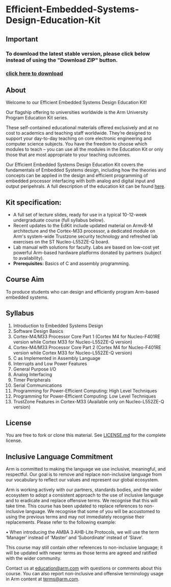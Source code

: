 
# Efficient-Embedded-Systems-Design-Education-Kit

## Important
### To download the latest stable version, please click below instead of using the "Download ZIP" button.
### [click here to download](https://github.com/arm-university/Efficient-Embedded-Systems-Design-Education-Kit/releases/download/v2.0.0/Efficient-Embedded-Education-Kit.zip)

## About
Welcome to our Efficient Embedded Systems Design Education Kit!

Our flagship offering to universities worldwide is the Arm University Program Education Kit series.

These self-contained educational materials offered exclusively and at no cost to academics and teaching staff worldwide. They’re designed to support your day-to-day teaching on core electronic engineering and computer science subjects. You have the freedom to choose which modules to teach – you can use all the modules in the Education Kit or only those that are most appropriate to your teaching outcomes.

Our Efficient Embedded Systems Design Education Kit covers the fundamentals of Embedded Systems design, including how the theories and concepts can be applied in the design and efficient programming of embedded processor interfacing with both analog and digital input and output peripehrals. A full description of the education kit can be found [here](https://www.arm.com/resources/education/education-kits/efficient-embedded-systems).


 ## Kit specification:

* A full set of lecture slides, ready for use in a typical 10-12-week undergraduate course (full syllabus below).
* Recent updates to the EdKit include updated material on Armv8-M architecture and the Cortex-M33 processor, a dedicated module on Arm's system-wide Trustzone security technology and refreshed lab exercises on the ST Nucleo-L552ZE-Q board.
* Lab manual with solutions for faculty. Labs are based on low-cost yet powerful Arm-based hardware platforms donated by partners (subject to availability). 
* **Prerequisites:** Basics of C and assembly programming.

## Course Aim
To produce students who can design and efficiently program Arm-based embedded systems.

## Syllabus
1. Introduction to Embedded Systems Design
1. Software Design Basics 
1. Cortex-M4/M33 Processor Core Part 1 (Cortex M4 for Nucleo-F401RE version while Cortex M33 for Nucleo-L552ZE-Q version)
1. Cortex-M4/M33 Processor Core Part 2 (Cortex M4 for Nucleo-F401RE version while Cortex M33 for Nucleo-L552ZE-Q version)
1. C as Implemented in Assembly Language 
1. Interrupts and Low Power Features  
1. General Purpose I/O
1. Analog Interfacing  
1. Timer Peripherals 
1. Serial Communications
1. Programming for Power-Efficient Computing: High Level Techniques
1. Programming for Power-Efficient Computing: Low Level Techniques
1. TrustZone Features in Cortex-M33 (Available only on Nucleo-L552ZE-Q version)


## License
You are free to fork or clone this material. See [LICENSE.md](https://github.com/arm-university/Efficient-Embedded-Systems-Design-Education-Kit/blob/main/License/LICENSE.md) for the complete license.

## Inclusive Language Commitment
Arm is committed to making the language we use inclusive, meaningful, and respectful. Our goal is to remove and replace non-inclusive language from our vocabulary to reflect our values and represent our global ecosystem.
 
Arm is working actively with our partners, standards bodies, and the wider ecosystem to adopt a consistent approach to the use of inclusive language and to eradicate and replace offensive terms. We recognise that this will take time. This course has been updated to replace references to non-inclusive language. We recognise that some of you will be accustomed to using the previous terms and may not immediately recognise their replacements. Please refer to the following example:

•	When introducing the AMBA 3 AHB-Lite Protocols, we will use the term ‘Manager’ instead of ‘Master’ and ‘Subordinate’ instead of ‘Slave’. 

This course may still contain other references to non-inclusive language; it will be updated with newer terms as those terms are agreed and ratified with the wider community.

Contact us at education@arm.com with questions or comments about this course. You can also report non-inclusive and offensive terminology usage in Arm content at terms@arm.com.
